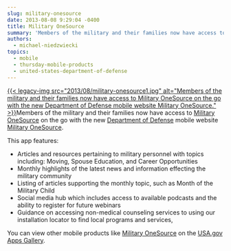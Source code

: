```yaml
---
slug: military-onesource
date: 2013-08-08 9:29:04 -0400
title: Military OneSource
summary: 'Members of the military and their families now have access to Military OneSource on the go with the new Department of Defense  mobile website Military OneSource. This'
authors:
  - michael-niedzwiecki
topics:
  - mobile
  - thursday-mobile-products
  - united-states-department-of-defense
---
```


[{{< legacy-img src="2013/08/military-onesource1.jpg" alt="Members of the military and their families now have access to Military OneSource on the go with the new Department of Defense mobile website Military OneSource." >}}](https://s3.amazonaws.com/digitalgov/_legacy-img/2013/08/military-onesource1.jpg)Members of the military and their families now have access to [Military OneSource](http://apps.usa.gov/military-onesource.shtml) on the go with the new [Department of Defense](http://www.defense.gov/) mobile website [Military OneSource](http://apps.usa.gov/military-onesource.shtml).

This app features:

  * Articles and resources pertaining to military personnel with topics including: Moving, Spouse Education, and Career Opportunities
  * Monthly highlights of the latest news and information effecting the military community
  * Listing of articles supporting the monthly topic, such as Month of the Military Child
  * Social media hub which includes access to available podcasts and the ability to register for future webinars
  * Guidance on accessing non-medical counseling services to using our installation locator to find local programs and services,

You can view other mobile products like [Military OneSource](http://apps.usa.gov/military-onesource.shtml) on the [USA.gov Apps Gallery](http://apps.usa.gov/).